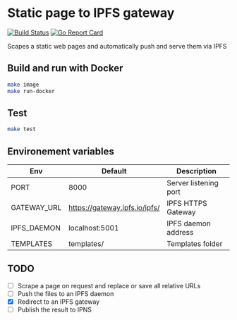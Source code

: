 # Static page to IPFS gateway

[![Build Status](https://travis-ci.org/romainbou/scrape-to-ipfs.svg?branch=master)](https://travis-ci.org/romainbou/scrape-to-ipfs)
[![Go Report Card](https://goreportcard.com/badge/github.com/romainbou/scrape-to-ipfs)](https://goreportcard.com/report/github.com/romainbou/scrape-to-ipfs)

Scapes a static web pages and automatically push and serve them via IPFS

## Build and run with Docker

 ```bash
 make image
 make run-docker
 ```

## Test

 ```bash
 make test
 ```

## Environement variables

|  Env        | Default                       |  Description          |
|-------------|-------------------------------|-----------------------|
| PORT        | 8000                          | Server listening port |
| GATEWAY_URL | https://gateway.ipfs.io/ipfs/ | IPFS HTTPS Gateway    |
| IPFS_DAEMON | localhost:5001                | IPFS daemon address   |
| TEMPLATES   | templates/                    | Templates folder      |

## TODO

- [ ] Scrape a page on request and replace or save all relative URLs
- [ ] Push the files to an IPFS daemon
- [x] Redirect to an IPFS gateway
- [ ] Publish the result to IPNS